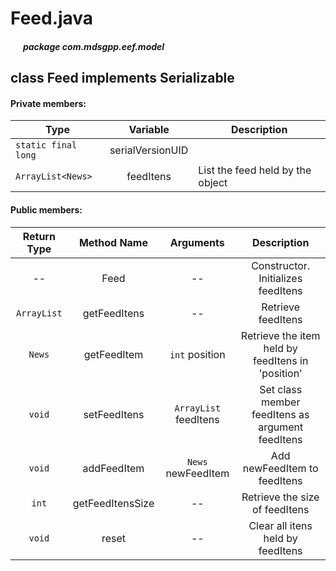 # Feed.java

##### &nbsp;&nbsp;&nbsp;&nbsp;&nbsp;&nbsp;package com.mdsgpp.eef.model

## class Feed implements Serializable

#### Private members:

| Type                |     Variable     | Description|
|---------------------|:----------------:|------------|
| `static final long` | serialVersionUID |            |
| `ArrayList<News>`   | feedItens        |List the feed held by the object|

#### Public members:
| Return Type |    Method Name   |       Arguments       |                     Description                    |
|:-----------:|:----------------:|:---------------------:|:--------------------------------------------------:|
|      --     |       Feed       |           --          |         Constructor. Initializes feedItens         |
| `ArrayList` |   getFeedItens   |           --          |                 Retrieve feedItens                 |
|    `News`   |    getFeedItem   |     `int` position    | Retrieve the item held by feedItens in  'position' |
|    `void`   |   setFeedItens   | `ArrayList` feedItens |  Set class member feedItens as argument feedItens  |
|    `void`   |    addFeedItem   |   `News` newFeedItem  |            Add newFeedItem to feedItens            |
|    `int`    | getFeedItensSize |           --          |           Retrieve the size of feedItens           |
|    `void`   |       reset      |           --          |          Clear all itens held by feedItens         |
